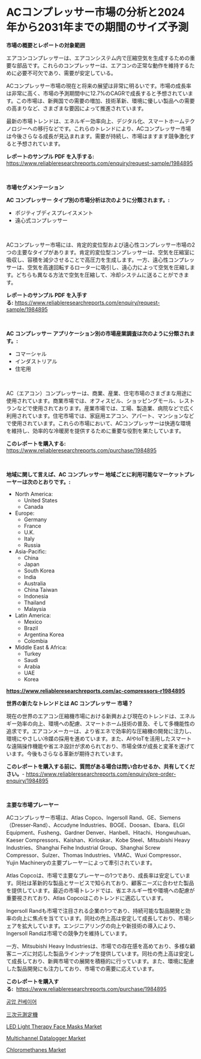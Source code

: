 <p><h1>ACコンプレッサー市場の分析と2024年から2031年までの期間のサイズ予測</h1></p><p><strong>市場の概要とレポートの対象範囲</strong></p>
<p><p>エアコンコンプレッサーは、エアコンシステム内で圧縮空気を生成するための重要な部品です。これらのコンプレッサーは、エアコンの正常な動作を維持するために必要不可欠であり、需要が安定している。</p><p>ACコンプレッサー市場の現在と将来の展望は非常に明るいです。市場の成長率は非常に高く、市場の予測期間中に12.7%のCAGRで成長すると予想されています。この市場は、新興国での需要の増加、技術革新、環境に優しい製品への需要の高まりなど、さまざまな要因によって推進されています。</p><p>最新の市場トレンドは、エネルギー効率向上、デジタル化、スマートホームテクノロジーへの移行などです。これらのトレンドにより、ACコンプレッサー市場は今後さらなる成長が見込まれます。需要が持続し、市場はますます競争激化すると予想されています。</p></p>
<p><strong>レポートのサンプル PDF を入手する:</strong> <a href="https://www.reliableresearchreports.com/enquiry/request-sample/1984895">https://www.reliableresearchreports.com/enquiry/request-sample/1984895</a></p>
<p>&nbsp;</p>
<p><strong>市場セグメンテーション</strong></p>
<p><strong>AC コンプレッサー タイプ別の市場分析は次のように分類されます。:</strong></p>
<p><ul><li>ポジティブディスプレイスメント</li><li>遠心式コンプレッサー</li></ul></p>
<p>&nbsp;</p>
<p><p>ACコンプレッサー市場には、肯定的変位型および遠心性コンプレッサー市場の2つの主要なタイプがあります。肯定的変位型コンプレッサーは、空気を圧縮室に吸収し、容積を減少させることで高圧力を生成します。一方、遠心性コンプレッサーは、空気を高速回転するローターに吸引し、遠心力によって空気を圧縮します。どちらも異なる方法で空気を圧縮して、冷却システムに送ることができます。</p></p>
<p><strong>レポートのサンプル PDF を入手する:</strong>&nbsp;<a href="https://www.reliableresearchreports.com/enquiry/request-sample/1984895">https://www.reliableresearchreports.com/enquiry/request-sample/1984895</a></p>
<p>&nbsp;</p>
<p><strong> AC コンプレッサー アプリケーション別の市場産業調査は次のように分類されます。:</strong></p>
<p><ul><li>コマーシャル</li><li>インダストリアル</li><li>住宅用</li></ul></p>
<p>&nbsp;</p>
<p><p>AC（エアコン）コンプレッサーは、商業、産業、住宅市場のさまざまな用途に使用されています。商業市場では、オフィスビル、ショッピングモール、レストランなどで使用されております。産業市場では、工場、製造業、病院などで広く利用されています。住宅市場では、家庭用エアコン、アパート、マンションなどで使用されています。これらの市場において、ACコンプレッサーは快適な環境を維持し、効率的な冷暖房を提供するために重要な役割を果たしています。</p></p>
<p><strong>このレポートを購入する:</strong>&nbsp; <a href="https://www.reliableresearchreports.com/purchase/1984895">https://www.reliableresearchreports.com/purchase/1984895</a></p>
<p>&nbsp;</p>
<p><strong>地域に関して言えば、AC コンプレッサー 地域ごとに利用可能なマーケットプレーヤーは次のとおりです。:</strong></p>
<p><ul>
    <li>
        North America:
        <ul>
            <li>United States</li>
            <li>Canada</li>
        </ul>
    </li>
    <li>
        Europe:
        <ul>
            <li>Germany</li>
            <li>France</li>
            <li>U.K.</li>
            <li>Italy</li>
            <li>Russia</li>
        </ul>
    </li>
    <li>
        Asia-Pacific:
        <ul>
            <li>China</li>
            <li>Japan</li>
            <li>South Korea</li>
            <li>India</li>
            <li>Australia</li>
            <li>China Taiwan</li>
            <li>Indonesia</li>
            <li>Thailand</li>
            <li>Malaysia</li>
        </ul>
    </li>
    <li>
        Latin America:
        <ul>
            <li>Mexico</li>
            <li>Brazil</li>
            <li>Argentina Korea</li>
            <li>Colombia</li>
        </ul>
    </li>
    <li>
        Middle East & Africa:
        <ul>
            <li>Turkey</li>
            <li>Saudi</li>
            <li>Arabia</li>
            <li>UAE</li>
            <li>Korea</li>
        </ul>
    </li>
    </ul></p>
<p><strong><a href="https://www.reliableresearchreports.com/ac-compressors-r1984895">https://www.reliableresearchreports.com/ac-compressors-r1984895</a></strong>&nbsp;</p>
<p><strong>世界の新たなトレンドとは AC コンプレッサー 市場？</strong></p>
<p><p>現在の世界のエアコン圧縮機市場における新興および現在のトレンドは、エネルギー効率の向上、環境への配慮、スマートホーム技術の普及、そして多機能性の追求です。エアコンメーカーは、より省エネで効率的な圧縮機の開発に注力し、環境にやさしい冷媒の採用を進めています。また、AIやIoTを活用したスマートな遠隔操作機能や省エネ設計が求められており、市場全体が成長と変革を遂げています。今後もさらなる革新が期待されています。</p></p>
<p><strong>このレポートを購入する前に、質問がある場合は問い合わせるか、共有してください。</strong>- <a href="https://www.reliableresearchreports.com/enquiry/pre-order-enquiry/1984895">https://www.reliableresearchreports.com/enquiry/pre-order-enquiry/1984895</a></p>
<p>&nbsp;</p>
<p><strong>主要な市場プレーヤー</strong></p>
<p><p>ACコンプレッサー市場は、Atlas Copco、Ingersoll Rand、GE、Siemens（Dresser-Rand）、Accudyne Industries、BOGE、Doosan、Ebara、ELGI Equipment、Fusheng、Gardner Denver、Hanbell、Hitachi、Hongwuhuan、Kaeser Compressors、Kaishan、Kirloskar、Kobe Steel、Mitsubishi Heavy Industries、Shanghai Feihe Industrial Group、Shanghai Screw Compressor、Sulzer、Thomas Industries、VMAC、Wuxi Compressor、Yujin Machineryの主要プレーヤーによって牽引されています。</p><p>Atlas Copcoは、市場で主要なプレーヤーの1つであり、成長率は安定しています。同社は革新的な製品とサービスで知られており、顧客ニーズに合わせた製品を提供しています。最近の市場トレンドでは、省エネルギー性や環境への配慮が重要視されており、Atlas Copcoはこのトレンドに適応しています。</p><p>Ingersoll Randも市場で注目される企業の1つであり、持続可能な製品開発と効率の向上に焦点を当てています。同社の売上高は安定して成長しており、市場シェアを拡大しています。エンジニアリングの向上や新技術の導入により、Ingersoll Randは市場での競争力を維持しています。</p><p>一方、Mitsubishi Heavy Industriesは、市場での存在感を高めており、多様な顧客ニーズに対応した製品ラインナップを提供しています。同社の売上高は安定して成長しており、新興市場での展開を積極的に行っています。また、環境に配慮した製品開発にも注力しており、市場での需要に応えています。</p></p>
<p><strong>このレポートを購入する:</strong>&nbsp;&nbsp;<a href="https://www.reliableresearchreports.com/purchase/1984895">https://www.reliableresearchreports.com/purchase/1984895</a></p>
<p><p><a href="https://github.com/vsap75a286l/Market-Research-Report-List-1/blob/main/253123230073.md">공압 컨베이어</a></p><p><a href="https://github.com/joaejkdzgyljvo6/Market-Research-Report-List-1/blob/main/528596032882.md">三次元測定機</a></p><p><a href="https://scarlet-rocket-c63.notion.site/LED-Light-Therapy-Face-Masks-Market-Outlook-Industry-Overview-and-Forecast-2024-to-2031-da53bd267cd74712a2385c7524e0e2de">LED Light Therapy Face Masks Market</a></p><p><a href="https://view.publitas.com/reportprime-1/multichannel-datalogger-market-trends-and-market-analysis-forecasted-for-period-2024-2031/">Multichannel Datalogger Market</a></p><p><a href="https://issuu.com/reportprime-2/docs/chloromethanes-market-size-2030.pptx">Chloromethanes Market</a></p></p>